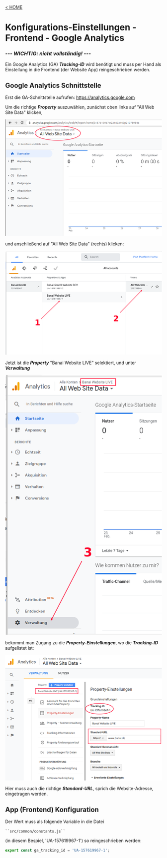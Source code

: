 [&lt; HOME](./)

# Konfigurations-Einstellungen - Frontend - Google Analytics  

### ***--- WICHTIG: nicht vollständig! ---*** ###

Ein Google Analytics (GA) ***Tracking-ID*** wird benötigt und muss per Hand 
als Einstellung in die Frontend (der Website App) reingeschrieben werden.

## Google Analytics Schnittstelle

Erst die GA-Schnittstelle aufrufen: https://analytics.google.com 

Um die richtige ***Property*** auszuwählen, zunächst oben links auf "All Web Site Data" klicken, 

![img.png](../res/img.png)

und anschließend auf "All Web Site Data" (rechts) klicken:

![img_1.png](../res/img_1.png)

Jetzt ist die ***Property*** "Banai Website LIVE" selektiert, und unter ***Verwaltung*** 

![img_2.png](../res/img_2.png)

bekommt man Zugang zu die ***Property-Einstellungen***, wo die ***Tracking-ID*** aufgelistet ist:

![img_3.png](../res/img_3.png)

Hier muss auch die richtige ***Standard-URL***, sprich die Website-Adresse, eingetragen werden.

## App (Frontend) Konfiguration

Der Wert muss als folgende Variable in die Datei

    ``src/common/constants.js`` 

(in diesem Bespiel, 'UA-157619967-1') so reingeschrieben werden:

```jsx
export const ga_tracking_id = 'UA-157619967-1';
```








